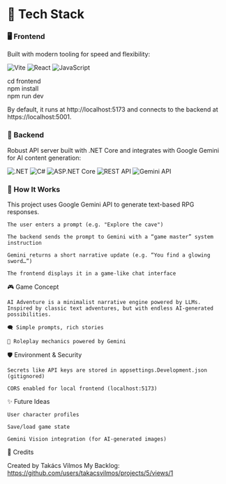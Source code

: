# 🧩 Tech Stack

### 🖥️ Frontend

Built with modern tooling for speed and flexibility:

<div align="left"> <img src="https://img.shields.io/badge/Vite-646CFF?style=for-the-badge&logo=vite&logoColor=white" alt="Vite" /> <img src="https://img.shields.io/badge/React-61DAFB?style=for-the-badge&logo=react&logoColor=white" alt="React" /> <img src="https://img.shields.io/badge/JavaScript-F7DF1E?style=for-the-badge&logo=javascript&logoColor=black" alt="JavaScript" /> 
  <p>
  cd frontend<br>
  npm install<br>
  npm run dev<br>
  </p>

By default, it runs at http://localhost:5173 and connects to the backend at https://localhost:5001.
  
### 🔧 Backend

Robust API server built with .NET Core and integrates with Google Gemini for AI content generation:

<div align="left"> <img src="https://img.shields.io/badge/.NET-512BD4?style=for-the-badge&logo=dotnet&logoColor=white" alt=".NET" /> <img src="https://img.shields.io/badge/C%23-239120?style=for-the-badge&logo=c-sharp&logoColor=white" alt="C#" /> <img src="https://img.shields.io/badge/ASP.NET%20Core-5C2D91?style=for-the-badge&logo=dotnet&logoColor=white" alt="ASP.NET Core" /> <img src="https://img.shields.io/badge/REST%20API-6DB33F?style=for-the-badge&logo=postman&logoColor=white" alt="REST API" /> <img src="https://img.shields.io/badge/Gemini%20API-4285F4?style=for-the-badge&logo=google&logoColor=white" alt="Gemini API" /> </div> 

### 🧠 How It Works

This project uses Google Gemini API to generate text-based RPG responses.

    The user enters a prompt (e.g. "Explore the cave")

    The backend sends the prompt to Gemini with a “game master” system instruction

    Gemini returns a short narrative update (e.g. “You find a glowing sword…”)

    The frontend displays it in a game-like chat interface

🎮 Game Concept

    AI Adventure is a minimalist narrative engine powered by LLMs. Inspired by classic text adventures, but with endless AI-generated possibilities.

    🗨️ Simple prompts, rich stories

    🎲 Roleplay mechanics powered by Gemini

🛡️ Environment & Security

    Secrets like API keys are stored in appsettings.Development.json (gitignored)

    CORS enabled for local frontend (localhost:5173)
    

✨ Future Ideas

    User character profiles

    Save/load game state

    Gemini Vision integration (for AI-generated images)

🤝 Credits

Created by Takács Vilmos
My Backlog: https://github.com/users/takacsvilmos/projects/5/views/1
